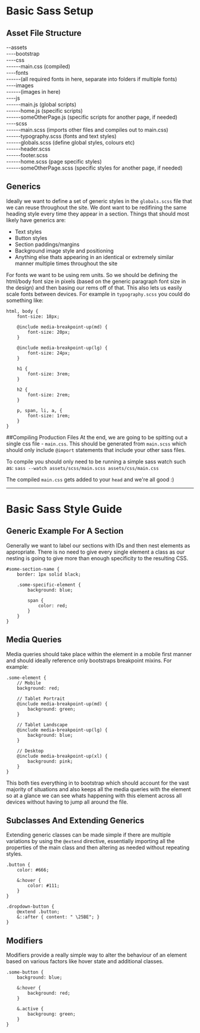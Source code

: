 # Basic Sass Setup

## Asset File Structure
--assets  
----bootstrap  
----css  
------main.css (compiled)  
----fonts  
------(all required fonts in here, separate into folders if multiple fonts)  
----images  
------(images in here)  
----js  
------main.js (global scripts)  
------home.js (specific scripts)  
------someOtherPage.js (specific scripts for another page, if needed)  
----scss  
------main.scss (imports other files and compiles out to main.css)  
------typography.scss (fonts and text styles)  
------globals.scss (define global styles, colours etc)  
------header.scss  
------footer.scss  
------home.scss (page specific styles)  
------someOtherPage.scss (specific styles for another page, if needed)  


## Generics
Ideally we want to define a set of generic styles in the `globals.scss` file that we can reuse throughout the site. We dont want to be redifining the same heading style every time they appear in a section. Things that should most likely have generics are:
- Text styles
- Button styles
- Section paddings/margins
- Background image style and positioning
- Anything else thats appearing in an identical or extremely similar manner multiple times throughout the site

For fonts we want to be using rem units. So we should be defining the html/body font size in pixels (based on the generic paragraph font size in the design) and then basing our rems off of that. This also lets us easily scale fonts between devices. For example in `typography.scss` you could do something like:

    html, body {
        font-size: 18px;

        @include media-breakpoint-up(md) {
            font-size: 20px;
        }

        @include media-breakpoint-up(lg) {
            font-size: 24px;
        }

        h1 {
            font-size: 3rem;
        }

        h2 {
            font-size: 2rem;
        }

        p, span, li, a, {
            font-size: 1rem;
        }
    }


##Compiling Production Files
At the end, we are going to be spitting out a single css file - `main.css`. This should be generated from `main.scss` which should only include `@import` statements that include your other sass files. 

To compile you should only need to be running a simple sass watch such as: `sass --watch assets/scss/main.scss assets/css/main.css`

The compiled `main.css` gets added to your `head` and we're all good :)


---

# Basic Sass Style Guide

## Generic Example For A Section

Generally we want to label our sections with IDs and then nest elements as appropriate. There is no need to give every single element a class as our nesting is going to give more than enough specificity to the resulting CSS.


    #some-section-name {
        border: 1px solid black;
        
        .some-specific-element {
            background: blue;
            
            span {
                color: red;
            }
        }
    }
    
## Media Queries

Media queries should take place within the element in a mobile first manner and should ideally reference only bootstraps breakpoint mixins. For example:

    .some-element {
        // Mobile 
        background: red;

        // Tablet Portrait
        @include media-breakpoint-up(md) {
            background: green;
        }

        // Tablet Landscape
        @include media-breakpoint-up(lg) {
            background: blue;
        }

        // Desktop
        @include media-breakpoint-up(xl) {
            background: pink;
        }
    }

This both ties everything in to bootstrap which should account for the vast majority of situations and also keeps all the media queries with the element so at a glance we can see whats happening with this element across all devices without having to jump all around the file.


## Subclasses And Extending Generics

Extending generic classes can be made simple if there are multiple variations by using the `@extend` directive, essentially importing all the properties of the main class and then altering as needed without repeating styles.

    .button {
        color: #666;
        
        &:hover {
            color: #111;
        }
    }
    
    .dropdown-button {
        @extend .button;
        &::after { content: " \25BE"; }
    }
    
## Modifiers

Modifiers provide a really simple way to alter the behaviour of an element based on various factors like hover state and additional classes.

    .some-button {
        background: blue;
        
        &:hover {
            background: red;
        }
        
        &.active {
            backgroung: green;
        }
    }